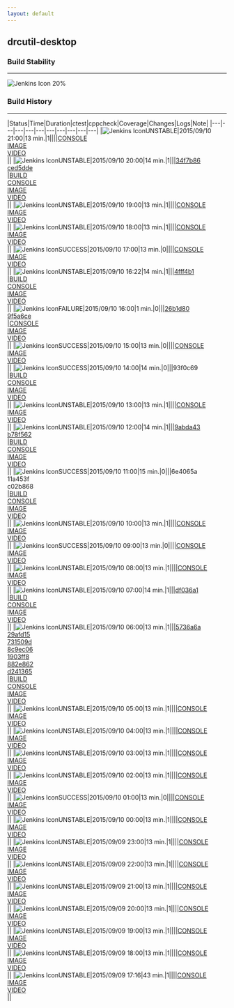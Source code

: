 ```yaml
---
layout: default
---
```

## drcutil-desktop
### Build Stability
___
![Jenkins Icon](http://jenkinshrg.github.io/images/48x48/health-20to39.png)
20%
  
### Build History
___
|Status|Time|Duration|<span class='badge'>ctest</span>|<span class='badge'>cppcheck</span>|Coverage|Changes|Logs|Note|
|---|---|---|---|---|---|---|---|---|---|
|![Jenkins Icon](http://jenkinshrg.github.io/images/24x24/yellow.png)UNSTABLE|2015/09/10 21:00|13 min.|1||||[CONSOLE](https://drive.google.com/file/d/0B54sHwaxmuM4WElnQUJFaTUycTQ/view?usp=drivesdk)<br>[IMAGE](https://drive.google.com/file/d/0B54sHwaxmuM4NDBWd25TRnVLaEU/view?usp=drivesdk)<br>[VIDEO](https://drive.google.com/file/d/0B54sHwaxmuM4RGUzVUg3WDBmZTQ/view?usp=drivesdk)<br>||
|![Jenkins Icon](http://jenkinshrg.github.io/images/24x24/yellow.png)UNSTABLE|2015/09/10 20:00|14 min.|1|||[34f7b86](https://github.com/jrl-umi3218/hmc2/commit/34f7b86)<br>[ced5dde](https://github.com/jrl-umi3218/hrpsys-humanoid/commit/ced5dde)<br>|[BUILD](https://drive.google.com/file/d/0B54sHwaxmuM4Q1FRbEhaT0t2Zmc/view?usp=drivesdk)<br>[CONSOLE](https://drive.google.com/file/d/0B54sHwaxmuM4RGVBWEdHSVNGbWs/view?usp=drivesdk)<br>[IMAGE](https://drive.google.com/file/d/0B54sHwaxmuM4NkZtYzZZYk1mcTA/view?usp=drivesdk)<br>[VIDEO](https://drive.google.com/file/d/0B54sHwaxmuM4VFljcmgtOFkyV2c/view?usp=drivesdk)<br>||
|![Jenkins Icon](http://jenkinshrg.github.io/images/24x24/yellow.png)UNSTABLE|2015/09/10 19:00|13 min.|1||||[CONSOLE](https://drive.google.com/file/d/0B54sHwaxmuM4U3Z4RkJqcDJVbTA/view?usp=drivesdk)<br>[IMAGE](https://drive.google.com/file/d/0B54sHwaxmuM4R19CREhrNHpRQzQ/view?usp=drivesdk)<br>[VIDEO](https://drive.google.com/file/d/0B54sHwaxmuM4c1RwR2JMaE1CQ2M/view?usp=drivesdk)<br>||
|![Jenkins Icon](http://jenkinshrg.github.io/images/24x24/yellow.png)UNSTABLE|2015/09/10 18:00|13 min.|1||||[CONSOLE](https://drive.google.com/file/d/0B54sHwaxmuM4RV9JN1lpLXgzQWM/view?usp=drivesdk)<br>[IMAGE](https://drive.google.com/file/d/0B54sHwaxmuM4VE9RVjY5dnZ1VU0/view?usp=drivesdk)<br>[VIDEO](https://drive.google.com/file/d/0B54sHwaxmuM4eGs0N3hkakV6bGs/view?usp=drivesdk)<br>||
|![Jenkins Icon](http://jenkinshrg.github.io/images/24x24/blue.png)SUCCESS|2015/09/10 17:00|13 min.|0||||[CONSOLE](https://drive.google.com/file/d/0B54sHwaxmuM4TzdpZkJ3WUREcjA/view?usp=drivesdk)<br>[IMAGE](https://drive.google.com/file/d/0B54sHwaxmuM4NjhtWndPaXVyYlE/view?usp=drivesdk)<br>[VIDEO](https://drive.google.com/file/d/0B54sHwaxmuM4OUJvMVRBTnlZYU0/view?usp=drivesdk)<br>||
|![Jenkins Icon](http://jenkinshrg.github.io/images/24x24/yellow.png)UNSTABLE|2015/09/10 16:22|14 min.|1|||[4fff4b1](https://github.com/jrl-umi3218/hrpcnoid/commit/4fff4b1)<br>|[BUILD](https://drive.google.com/file/d/0B54sHwaxmuM4Mmpha0R6RDhlcTg/view?usp=drivesdk)<br>[CONSOLE](https://drive.google.com/file/d/0B54sHwaxmuM4QjN2UEpPeFJHYTQ/view?usp=drivesdk)<br>[IMAGE](https://drive.google.com/file/d/0B54sHwaxmuM4N29FekZFclpuU0k/view?usp=drivesdk)<br>[VIDEO](https://drive.google.com/file/d/0B54sHwaxmuM4cHlIRnZHbDBGQ3c/view?usp=drivesdk)<br>||
|![Jenkins Icon](http://jenkinshrg.github.io/images/24x24/red.png)FAILURE|2015/09/10 16:00|1 min.|0|||[26b1d80](https://github.com/jrl-umi3218/hrpcnoid/commit/26b1d80)<br>[9f5a6ce](https://github.com/jrl-umi3218/hrpcnoid/commit/9f5a6ce)<br>|[CONSOLE](https://drive.google.com/file/d/0B54sHwaxmuM4eGU2QUJZck9uOXM/view?usp=drivesdk)<br>[IMAGE](https://drive.google.com/file/d/0B54sHwaxmuM4M1VZd0hZMXVxYjg/view?usp=drivesdk)<br>[VIDEO](https://drive.google.com/file/d/0B54sHwaxmuM4Q0dlY0hySG1YT3c/view?usp=drivesdk)<br>||
|![Jenkins Icon](http://jenkinshrg.github.io/images/24x24/blue.png)SUCCESS|2015/09/10 15:00|13 min.|0||||[CONSOLE](https://drive.google.com/file/d/0B54sHwaxmuM4M3ZKOVBqUS1RdGM/view?usp=drivesdk)<br>[IMAGE](https://drive.google.com/file/d/0B54sHwaxmuM4NkxqRlJXZ0lBTW8/view?usp=drivesdk)<br>[VIDEO](https://drive.google.com/file/d/0B54sHwaxmuM4SGtrb2pPa212Um8/view?usp=drivesdk)<br>||
|![Jenkins Icon](http://jenkinshrg.github.io/images/24x24/blue.png)SUCCESS|2015/09/10 14:00|14 min.|0|||93f0c69<br>|[BUILD](https://drive.google.com/file/d/0B54sHwaxmuM4OU45T0lIbzNMZkk/view?usp=drivesdk)<br>[CONSOLE](https://drive.google.com/file/d/0B54sHwaxmuM4c0NhczQ3ZHg4LU0/view?usp=drivesdk)<br>[IMAGE](https://drive.google.com/file/d/0B54sHwaxmuM4OE1NZm5hMlcwelE/view?usp=drivesdk)<br>[VIDEO](https://drive.google.com/file/d/0B54sHwaxmuM4OVBPRGRvQUNZMm8/view?usp=drivesdk)<br>||
|![Jenkins Icon](http://jenkinshrg.github.io/images/24x24/yellow.png)UNSTABLE|2015/09/10 13:00|13 min.|1||||[CONSOLE](https://drive.google.com/file/d/0B54sHwaxmuM4MHhFUWJFVnhwLVk/view?usp=drivesdk)<br>[IMAGE](https://drive.google.com/file/d/0B54sHwaxmuM4QWFZMHdYSzA1QzQ/view?usp=drivesdk)<br>[VIDEO](https://drive.google.com/file/d/0B54sHwaxmuM4NmxVY3o4TUZpVDA/view?usp=drivesdk)<br>||
|![Jenkins Icon](http://jenkinshrg.github.io/images/24x24/yellow.png)UNSTABLE|2015/09/10 12:00|14 min.|1|||[9abda43](https://github.com/jrl-umi3218/hmc2/commit/9abda43)<br>[b78f562](https://github.com/jrl-umi3218/hrpsys-humanoid/commit/b78f562)<br>|[BUILD](https://drive.google.com/file/d/0B54sHwaxmuM4UzhnRHlXNzJ2MlU/view?usp=drivesdk)<br>[CONSOLE](https://drive.google.com/file/d/0B54sHwaxmuM4ODU3c3dJTkcydEE/view?usp=drivesdk)<br>[IMAGE](https://drive.google.com/file/d/0B54sHwaxmuM4c3hWSEhxelN4OVk/view?usp=drivesdk)<br>[VIDEO](https://drive.google.com/file/d/0B54sHwaxmuM4MWRoNHFYOEVSSjg/view?usp=drivesdk)<br>||
|![Jenkins Icon](http://jenkinshrg.github.io/images/24x24/blue.png)SUCCESS|2015/09/10 11:00|15 min.|0|||6e4065a<br>11a453f<br>c02b868<br>|[BUILD](https://drive.google.com/file/d/0B54sHwaxmuM4THUtZTZtR1lBS2M/view?usp=drivesdk)<br>[CONSOLE](https://drive.google.com/file/d/0B54sHwaxmuM4OUJhWEtvVjd1dkk/view?usp=drivesdk)<br>[IMAGE](https://drive.google.com/file/d/0B54sHwaxmuM4UnhiMGVNZmo4WWs/view?usp=drivesdk)<br>[VIDEO](https://drive.google.com/file/d/0B54sHwaxmuM4YXZQM2MxcHpHWWs/view?usp=drivesdk)<br>||
|![Jenkins Icon](http://jenkinshrg.github.io/images/24x24/yellow.png)UNSTABLE|2015/09/10 10:00|13 min.|1||||[CONSOLE](https://drive.google.com/file/d/0B54sHwaxmuM4ZExweGNBVUw3SW8/view?usp=drivesdk)<br>[IMAGE](https://drive.google.com/file/d/0B54sHwaxmuM4ai0wcUhXdEpQVWM/view?usp=drivesdk)<br>[VIDEO](https://drive.google.com/file/d/0B54sHwaxmuM4ak14S2FsUW9ER28/view?usp=drivesdk)<br>||
|![Jenkins Icon](http://jenkinshrg.github.io/images/24x24/blue.png)SUCCESS|2015/09/10 09:00|13 min.|0||||[CONSOLE](https://drive.google.com/file/d/0B54sHwaxmuM4Smt0eG9HaVo4VWc/view?usp=drivesdk)<br>[IMAGE](https://drive.google.com/file/d/0B54sHwaxmuM4Wk5WZVpVV3NRdGc/view?usp=drivesdk)<br>[VIDEO](https://drive.google.com/file/d/0B54sHwaxmuM4Wmx5QnlNSzdXLTg/view?usp=drivesdk)<br>||
|![Jenkins Icon](http://jenkinshrg.github.io/images/24x24/yellow.png)UNSTABLE|2015/09/10 08:00|13 min.|1||||[CONSOLE](https://drive.google.com/file/d/0B54sHwaxmuM4UlkwWHlOSkRFS28/view?usp=drivesdk)<br>[IMAGE](https://drive.google.com/file/d/0B54sHwaxmuM4OG9GWjFIR281cWc/view?usp=drivesdk)<br>[VIDEO](https://drive.google.com/file/d/0B54sHwaxmuM4eEFXU2F4Y3dreDQ/view?usp=drivesdk)<br>||
|![Jenkins Icon](http://jenkinshrg.github.io/images/24x24/yellow.png)UNSTABLE|2015/09/10 07:00|14 min.|1|||[df036a1](https://github.com/fkanehiro/hrpsys-base/commit/df036a1)<br>|[BUILD](https://drive.google.com/file/d/0B54sHwaxmuM4OUdCbzRxcDNqa2M/view?usp=drivesdk)<br>[CONSOLE](https://drive.google.com/file/d/0B54sHwaxmuM4eGNQbS1sRlpCNW8/view?usp=drivesdk)<br>[IMAGE](https://drive.google.com/file/d/0B54sHwaxmuM4TFdjajgzQXU1ZHc/view?usp=drivesdk)<br>[VIDEO](https://drive.google.com/file/d/0B54sHwaxmuM4RGtFUW9mNGNoRUE/view?usp=drivesdk)<br>||
|![Jenkins Icon](http://jenkinshrg.github.io/images/24x24/yellow.png)UNSTABLE|2015/09/10 06:00|13 min.|1|||[5736a6a](https://github.com/fkanehiro/hrpsys-base/commit/5736a6a)<br>[29afd15](https://github.com/fkanehiro/hrpsys-base/commit/29afd15)<br>[731509d](https://github.com/fkanehiro/hrpsys-base/commit/731509d)<br>[8c9ec06](https://github.com/fkanehiro/hrpsys-base/commit/8c9ec06)<br>[1903ff8](https://github.com/fkanehiro/hrpsys-base/commit/1903ff8)<br>[882e862](https://github.com/fkanehiro/hrpsys-base/commit/882e862)<br>[d241365](https://github.com/fkanehiro/hrpsys-base/commit/d241365)<br>|[BUILD](https://drive.google.com/file/d/0B54sHwaxmuM4R2t4NmtUb1Z4azQ/view?usp=drivesdk)<br>[CONSOLE](https://drive.google.com/file/d/0B54sHwaxmuM4b21oTk1jMU9MbVE/view?usp=drivesdk)<br>[IMAGE](https://drive.google.com/file/d/0B54sHwaxmuM4aldJNjNVbDJDVFk/view?usp=drivesdk)<br>[VIDEO](https://drive.google.com/file/d/0B54sHwaxmuM4ZS1LbEVBLU93dlE/view?usp=drivesdk)<br>||
|![Jenkins Icon](http://jenkinshrg.github.io/images/24x24/yellow.png)UNSTABLE|2015/09/10 05:00|13 min.|1||||[CONSOLE](https://drive.google.com/file/d/0B54sHwaxmuM4ZndOSW9zTWtVSGM/view?usp=drivesdk)<br>[IMAGE](https://drive.google.com/file/d/0B54sHwaxmuM4TjR5OFA0V0pWVDg/view?usp=drivesdk)<br>[VIDEO](https://drive.google.com/file/d/0B54sHwaxmuM4V0FNSmFCcDVKZjA/view?usp=drivesdk)<br>||
|![Jenkins Icon](http://jenkinshrg.github.io/images/24x24/yellow.png)UNSTABLE|2015/09/10 04:00|13 min.|1||||[CONSOLE](https://drive.google.com/file/d/0B54sHwaxmuM4WU4tMUtpb29QT3M/view?usp=drivesdk)<br>[IMAGE](https://drive.google.com/file/d/0B54sHwaxmuM4dWFFa0ZZdWxzdzQ/view?usp=drivesdk)<br>[VIDEO](https://drive.google.com/file/d/0B54sHwaxmuM4Q0JyTUUtb3RLZms/view?usp=drivesdk)<br>||
|![Jenkins Icon](http://jenkinshrg.github.io/images/24x24/yellow.png)UNSTABLE|2015/09/10 03:00|13 min.|1||||[CONSOLE](https://drive.google.com/file/d/0B54sHwaxmuM4MGpURzhlSkQxcEU/view?usp=drivesdk)<br>[IMAGE](https://drive.google.com/file/d/0B54sHwaxmuM4dWJwOERTdzRFSGs/view?usp=drivesdk)<br>[VIDEO](https://drive.google.com/file/d/0B54sHwaxmuM4eWtYU1VaX1E2Ync/view?usp=drivesdk)<br>||
|![Jenkins Icon](http://jenkinshrg.github.io/images/24x24/yellow.png)UNSTABLE|2015/09/10 02:00|13 min.|1||||[CONSOLE](https://drive.google.com/file/d/0B54sHwaxmuM4dC1pUHdhU3R2SWc/view?usp=drivesdk)<br>[IMAGE](https://drive.google.com/file/d/0B54sHwaxmuM4SzJyR2tzbk1vSXM/view?usp=drivesdk)<br>[VIDEO](https://drive.google.com/file/d/0B54sHwaxmuM4VWN0WnFmSUdKZEU/view?usp=drivesdk)<br>||
|![Jenkins Icon](http://jenkinshrg.github.io/images/24x24/blue.png)SUCCESS|2015/09/10 01:00|13 min.|0||||[CONSOLE](https://drive.google.com/file/d/0B54sHwaxmuM4Qnp5aTg1SURJbGc/view?usp=drivesdk)<br>[IMAGE](https://drive.google.com/file/d/0B54sHwaxmuM4N0ZMX000enY1bkE/view?usp=drivesdk)<br>[VIDEO](https://drive.google.com/file/d/0B54sHwaxmuM4ZVVZbGtpU0gzQnM/view?usp=drivesdk)<br>||
|![Jenkins Icon](http://jenkinshrg.github.io/images/24x24/yellow.png)UNSTABLE|2015/09/10 00:00|13 min.|1||||[CONSOLE](https://drive.google.com/file/d/0B54sHwaxmuM4dVp3V0hMbE0zNEE/view?usp=drivesdk)<br>[IMAGE](https://drive.google.com/file/d/0B54sHwaxmuM4a2h4NzJQMDg5R00/view?usp=drivesdk)<br>[VIDEO](https://drive.google.com/file/d/0B54sHwaxmuM4Yi1zTU0wZjhsS1E/view?usp=drivesdk)<br>||
|![Jenkins Icon](http://jenkinshrg.github.io/images/24x24/yellow.png)UNSTABLE|2015/09/09 23:00|13 min.|1||||[CONSOLE](https://drive.google.com/file/d/0B54sHwaxmuM4ZGVjeWRqWlBTblk/view?usp=drivesdk)<br>[IMAGE](https://drive.google.com/file/d/0B54sHwaxmuM4TXJOc1pyNl90Qms/view?usp=drivesdk)<br>[VIDEO](https://drive.google.com/file/d/0B54sHwaxmuM4bkk3RjRYUFd2bmc/view?usp=drivesdk)<br>||
|![Jenkins Icon](http://jenkinshrg.github.io/images/24x24/yellow.png)UNSTABLE|2015/09/09 22:00|13 min.|1||||[CONSOLE](https://drive.google.com/file/d/0B54sHwaxmuM4bjlxV01JdWhJaW8/view?usp=drivesdk)<br>[IMAGE](https://drive.google.com/file/d/0B54sHwaxmuM4NHdYaFJVYzZUY2M/view?usp=drivesdk)<br>[VIDEO](https://drive.google.com/file/d/0B54sHwaxmuM4TWpPdXdxNDZIdWM/view?usp=drivesdk)<br>||
|![Jenkins Icon](http://jenkinshrg.github.io/images/24x24/yellow.png)UNSTABLE|2015/09/09 21:00|13 min.|1||||[CONSOLE](https://drive.google.com/file/d/0B54sHwaxmuM4OERaX2NJaFlPZjg/view?usp=drivesdk)<br>[IMAGE](https://drive.google.com/file/d/0B54sHwaxmuM4RFFsRFZ5VEpoYTQ/view?usp=drivesdk)<br>[VIDEO](https://drive.google.com/file/d/0B54sHwaxmuM4TWROMDJuQ00zM1E/view?usp=drivesdk)<br>||
|![Jenkins Icon](http://jenkinshrg.github.io/images/24x24/yellow.png)UNSTABLE|2015/09/09 20:00|13 min.|1||||[CONSOLE](https://drive.google.com/file/d/0B54sHwaxmuM4WHR1WXRNYURhQXc/view?usp=drivesdk)<br>[IMAGE](https://drive.google.com/file/d/0B54sHwaxmuM4SnNQZEJxNUJvZ2s/view?usp=drivesdk)<br>[VIDEO](https://drive.google.com/file/d/0B54sHwaxmuM4MmdJMWpTa1BUSHM/view?usp=drivesdk)<br>||
|![Jenkins Icon](http://jenkinshrg.github.io/images/24x24/yellow.png)UNSTABLE|2015/09/09 19:00|13 min.|1||||[CONSOLE](https://drive.google.com/file/d/0B54sHwaxmuM4ZVgycnlmR0dDUUU/view?usp=drivesdk)<br>[IMAGE](https://drive.google.com/file/d/0B54sHwaxmuM4NlFLNm1faDFYejg/view?usp=drivesdk)<br>[VIDEO](https://drive.google.com/file/d/0B54sHwaxmuM4blNVNlphMXBQUXc/view?usp=drivesdk)<br>||
|![Jenkins Icon](http://jenkinshrg.github.io/images/24x24/yellow.png)UNSTABLE|2015/09/09 18:00|13 min.|1||||[CONSOLE](https://drive.google.com/file/d/0B54sHwaxmuM4Z2JDRkdpSTFCVUU/view?usp=drivesdk)<br>[IMAGE](https://drive.google.com/file/d/0B54sHwaxmuM4UUtLa3lxbTNpTmM/view?usp=drivesdk)<br>[VIDEO](https://drive.google.com/file/d/0B54sHwaxmuM4cUZkeWhrZlRoeGs/view?usp=drivesdk)<br>||
|![Jenkins Icon](http://jenkinshrg.github.io/images/24x24/yellow.png)UNSTABLE|2015/09/09 17:16|43 min.|1||||[CONSOLE](https://drive.google.com/file/d/0B54sHwaxmuM4cHZET1QwZ2NvUmM/view?usp=drivesdk)<br>[IMAGE](https://drive.google.com/file/d/0B54sHwaxmuM4VDhSa2k0eG1UNVU/view?usp=drivesdk)<br>[VIDEO](https://drive.google.com/file/d/0B54sHwaxmuM4YXVHZGxGTk5oa1E/view?usp=drivesdk)<br>||
